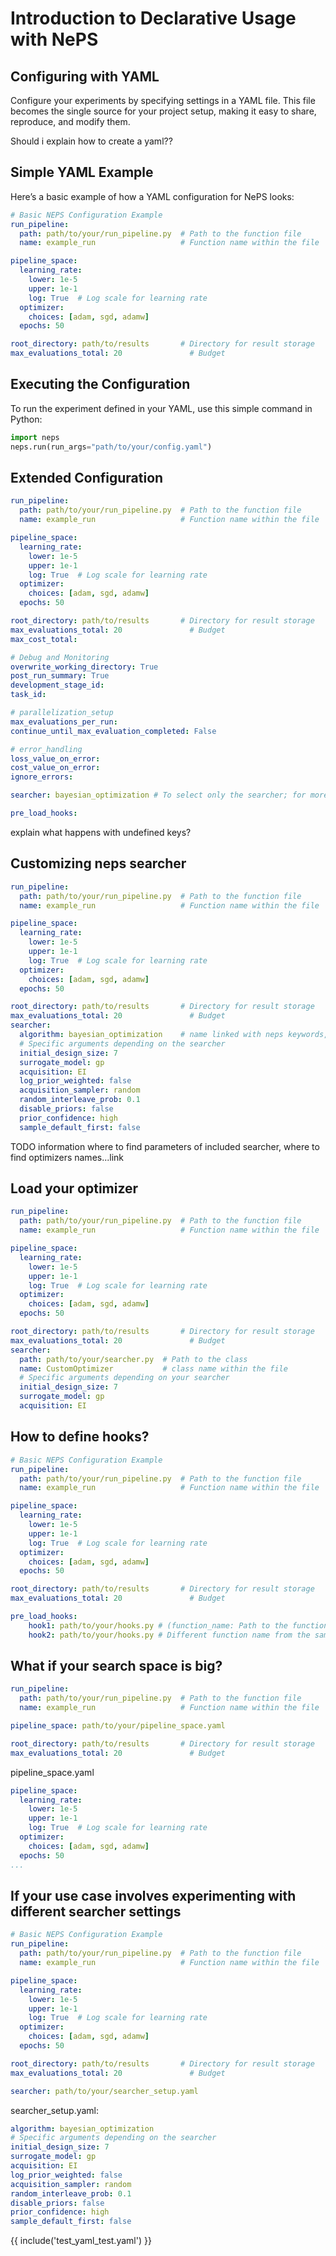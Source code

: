 # Introduction to Declarative Usage with NePS
## Configuring with YAML

Configure your experiments by specifying settings in a YAML file. This file becomes the single source for
your project setup, making it easy to share, reproduce, and modify them.

Should i explain how to create a yaml??

## Simple YAML Example
Here’s a basic example of how a YAML configuration for NePS looks:
```yaml
# Basic NEPS Configuration Example
run_pipeline:
  path: path/to/your/run_pipeline.py  # Path to the function file
  name: example_run                   # Function name within the file

pipeline_space:
  learning_rate:
    lower: 1e-5
    upper: 1e-1
    log: True  # Log scale for learning rate
  optimizer:
    choices: [adam, sgd, adamw]
  epochs: 50

root_directory: path/to/results       # Directory for result storage
max_evaluations_total: 20               # Budget


```
## Executing the Configuration
To run the experiment defined in your YAML, use this simple command in Python:
```python
import neps
neps.run(run_args="path/to/your/config.yaml")
```


## Extended Configuration
```yaml
run_pipeline:
  path: path/to/your/run_pipeline.py  # Path to the function file
  name: example_run                   # Function name within the file

pipeline_space:
  learning_rate:
    lower: 1e-5
    upper: 1e-1
    log: True  # Log scale for learning rate
  optimizer:
    choices: [adam, sgd, adamw]
  epochs: 50

root_directory: path/to/results       # Directory for result storage
max_evaluations_total: 20               # Budget
max_cost_total:

# Debug and Monitoring
overwrite_working_directory: True
post_run_summary: True
development_stage_id:
task_id:

# parallelization_setup
max_evaluations_per_run:
continue_until_max_evaluation_completed: False

# error_handling
loss_value_on_error:
cost_value_on_error:
ignore_errors:

searcher: bayesian_optimization # To select only the searcher; for more options, see [here](#customizing-your-own-searcher).

pre_load_hooks:

```
explain what happens with undefined keys?
## Customizing neps searcher
```yaml
run_pipeline:
  path: path/to/your/run_pipeline.py  # Path to the function file
  name: example_run                   # Function name within the file

pipeline_space:
  learning_rate:
    lower: 1e-5
    upper: 1e-1
    log: True  # Log scale for learning rate
  optimizer:
    choices: [adam, sgd, adamw]
  epochs: 50

root_directory: path/to/results       # Directory for result storage
max_evaluations_total: 20               # Budget
searcher:
  algorithm: bayesian_optimization    # name linked with neps keywords, more information click here..?
  # Specific arguments depending on the searcher
  initial_design_size: 7
  surrogate_model: gp
  acquisition: EI
  log_prior_weighted: false
  acquisition_sampler: random
  random_interleave_prob: 0.1
  disable_priors: false
  prior_confidence: high
  sample_default_first: false


```
TODO
information where to find parameters of included searcher, where to find optimizers names...link


## Load your optimizer
```yaml
run_pipeline:
  path: path/to/your/run_pipeline.py  # Path to the function file
  name: example_run                   # Function name within the file

pipeline_space:
  learning_rate:
    lower: 1e-5
    upper: 1e-1
    log: True  # Log scale for learning rate
  optimizer:
    choices: [adam, sgd, adamw]
  epochs: 50

root_directory: path/to/results       # Directory for result storage
max_evaluations_total: 20               # Budget
searcher:
  path: path/to/your/searcher.py  # Path to the class
  name: CustomOptimizer           # class name within the file
  # Specific arguments depending on your searcher
  initial_design_size: 7
  surrogate_model: gp
  acquisition: EI


```
## How to define hooks?

```yaml
# Basic NEPS Configuration Example
run_pipeline:
  path: path/to/your/run_pipeline.py  # Path to the function file
  name: example_run                   # Function name within the file

pipeline_space:
  learning_rate:
    lower: 1e-5
    upper: 1e-1
    log: True  # Log scale for learning rate
  optimizer:
    choices: [adam, sgd, adamw]
  epochs: 50

root_directory: path/to/results       # Directory for result storage
max_evaluations_total: 20               # Budget

pre_load_hooks:
    hook1: path/to/your/hooks.py # (function_name: Path to the function's file)
    hook2: path/to/your/hooks.py # Different function name from the same file source

```
## What if your search space is big?
```yaml
run_pipeline:
  path: path/to/your/run_pipeline.py  # Path to the function file
  name: example_run                   # Function name within the file

pipeline_space: path/to/your/pipeline_space.yaml

root_directory: path/to/results       # Directory for result storage
max_evaluations_total: 20               # Budget


```

pipeline_space.yaml
```yaml
pipeline_space:
  learning_rate:
    lower: 1e-5
    upper: 1e-1
    log: True  # Log scale for learning rate
  optimizer:
    choices: [adam, sgd, adamw]
  epochs: 50
...
```

## If your use case involves experimenting with different searcher settings
```yaml
# Basic NEPS Configuration Example
run_pipeline:
  path: path/to/your/run_pipeline.py  # Path to the function file
  name: example_run                   # Function name within the file

pipeline_space:
  learning_rate:
    lower: 1e-5
    upper: 1e-1
    log: True  # Log scale for learning rate
  optimizer:
    choices: [adam, sgd, adamw]
  epochs: 50

root_directory: path/to/results       # Directory for result storage
max_evaluations_total: 20               # Budget

searcher: path/to/your/searcher_setup.yaml
```

searcher_setup.yaml:
```yaml
algorithm: bayesian_optimization
# Specific arguments depending on the searcher
initial_design_size: 7
surrogate_model: gp
acquisition: EI
log_prior_weighted: false
acquisition_sampler: random
random_interleave_prob: 0.1
disable_priors: false
prior_confidence: high
sample_default_first: false
```

{{ include('test_yaml_test.yaml') }}

